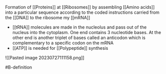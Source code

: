 Formation of [[Proteins]] at [[Ribosomes]] by assembling [[Amino acids]] into a particular sequence according to the coded instructions carried from the [[DNA]] to the ribosome my [[mRNA]]

- [[tRNA]] molecules are made in the nucleolus and pass out of the nucleus into the cytoplasm. One end contains 3 nucleotide bases. At the other end is another triplet of bases called an anticodon which is complementary to a specific codon on the mRNA
- [[ATP]] is needed for [[Polypeptide]] synthesis

![[Pasted image 20230727111158.png]]

#B-definition 